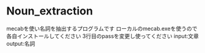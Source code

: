 # Noun_extraction
mecabを使い名詞を抽出するプログラムです
ローカルのmecab.exeを使うので各自インストールしてください
3行目のpassを変更し使ってください
input:文章
output:名詞

